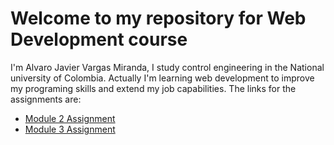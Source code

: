 # Welcome to my repository for Web Development course

I'm Alvaro Javier Vargas Miranda, I study control engineering in the National university of Colombia. Actually I'm learning web development to improve my programing skills and extend my job capabilities.
The links for the assignments are:

- [Module 2 Assignment](https://avalonvx.github.io/coursera_assignments_ajvm/TaskMod2/)
- [Module 3 Assignment](https://avalonvx.github.io/coursera_assignments_ajvm/TaskMod3/)

